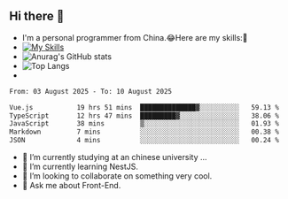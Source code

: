 ## Hi there 👋
- I'm a personal programmer from China.😂Here are my skills:🤔
- [![My Skills](https://skillicons.dev/icons?i=js,html,css,vue,typescript,java,golang)](https://skillicons.dev)
- ![Anurag's GitHub stats](https://github-readme-stats.vercel.app/api?username=FluffyChi-Xing&count_private=true&show_icons=true&theme=radical)
- ![Top Langs](https://github-readme-stats.vercel.app/api/top-langs/?username=FluffyChi-Xing)
- <!--START_SECTION:waka-->

```txt
From: 03 August 2025 - To: 10 August 2025

Vue.js           19 hrs 51 mins  ██████████████▓░░░░░░░░░░   59.13 %
TypeScript       12 hrs 47 mins  █████████▓░░░░░░░░░░░░░░░   38.06 %
JavaScript       38 mins         ▒░░░░░░░░░░░░░░░░░░░░░░░░   01.93 %
Markdown         7 mins          ░░░░░░░░░░░░░░░░░░░░░░░░░   00.38 %
JSON             4 mins          ░░░░░░░░░░░░░░░░░░░░░░░░░   00.24 %
```

<!--END_SECTION:waka-->
- 🔭 I’m currently studying at an chinese university ...
- 🌱 I’m currently learning NestJS.
- 👯 I’m looking to collaborate on something very cool.
- 💬 Ask me about Front-End.
